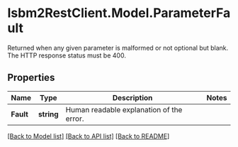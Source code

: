 # Isbm2RestClient.Model.ParameterFault
Returned when any given parameter is malformed or not optional but blank. The HTTP response status must be 400.

## Properties

Name | Type | Description | Notes
------------ | ------------- | ------------- | -------------
**Fault** | **string** | Human readable explanation of the error. | 

[[Back to Model list]](../README.md#documentation-for-models) [[Back to API list]](../README.md#documentation-for-api-endpoints) [[Back to README]](../README.md)

